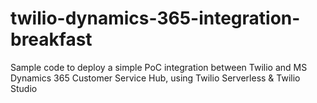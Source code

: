 # twilio-dynamics-365-integration-breakfast
Sample code to deploy a simple PoC integration between Twilio and MS Dynamics 365 Customer Service Hub, using Twilio Serverless &amp; Twilio Studio
